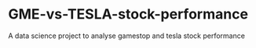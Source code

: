 # GME-vs-TESLA-stock-performance
A data science project to analyse gamestop and tesla stock performance
